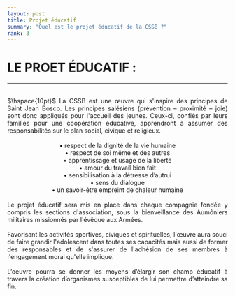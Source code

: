 ```yaml
---
layout: post
title: Projet éducatif
summary: "Quel est le projet éducatif de la CSSB ?"
rank: 3
---
```

# LE PROET ÉDUCATIF :
--- 
<br> 
<div align="justify">
$\hspace{10pt}$
La CSSB est une œuvre qui s'inspire des principes de Saint Jean Bosco. Les principes salésiens (prévention – proximité – joie) sont donc appliqués pour l'accueil des jeunes. Ceux-ci, confiés par leurs familles pour une coopération éducative, apprendront à assumer des responsabilités sur le plan social, civique et religieux.
<br>
<br>
<div align="center">
• respect de la dignité de la vie humaine<br>
• respect de soi même et des autres<br>
• apprentissage et usage de la liberté<br>
• amour du travail bien fait<br>
• sensibilisation à la détresse d’autrui<br>
• sens du dialogue<br>
• un savoir-être empreint de chaleur humaine<br>
<br>
<div align="justify">
Le projet éducatif sera mis en place dans chaque compagnie fondée y compris les sections d'association, sous la bienveillance des Aumôniers militaires missionnés par l'évêque aux Armées. 

<br>
<br>
Favorisant les activités sportives, civiques et spirituelles, l'œuvre aura souci de faire grandir l'adolescent dans toutes ses capacités mais aussi de former des responsables et de s'assurer de l'adhésion de ses membres à l'engagement moral qu'elle implique. 

<br>
<br>L’oeuvre pourra se donner les moyens
d’élargir son champ éducatif à travers la création d’organismes susceptibles de lui permettre d’atteindre sa fin.